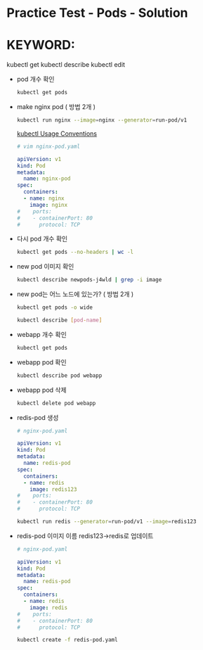 # Practice Test - Pods - Solution

# KEYWORD:
kubectl get
kubectl describe
kubectl edit

- pod 개수 확인

    ```bash
    kubectl get pods
    ```

- make nginx pod ( 방법 2개 )

    ```bash
    kubectl run nginx --image=nginx --generator=run-pod/v1
    ```

    [kubectl Usage Conventions](https://kubernetes.io/docs/reference/kubectl/conventions/)

    ```yaml
    # vim nginx-pod.yaml

    apiVersion: v1
    kind: Pod
    metadata:
      name: nginx-pod
    spec:
      containers:
      - name: nginx
        image: nginx
    #    ports:
    #    - containerPort: 80
    #      protocol: TCP
    ```

- 다시 pod 개수 확인

    ```bash
    kubectl get pods --no-headers | wc -l
    ```

- new pod 이미지 확인

    ```bash
    kubectl describe newpods-j4wld | grep -i image
    ```

- new pod는 어느 노드에 있는가? ( 방법 2개 )

    ```bash
    kubectl get pods -o wide
    ```

    ```bash
    kubectl describe [pod-name]
    ```

- webapp 개수 확인

    ```bash
    kubectl get pods
    ```

- webapp pod 확인

    ```bash
    kubectl describe pod webapp
    ```

- webapp pod 삭제

    ```bash
    kubectl delete pod webapp
    ```

- redis-pod 생성

    ```yaml
    # nginx-pod.yaml

    apiVersion: v1
    kind: Pod
    metadata:
      name: redis-pod
    spec:
      containers:
      - name: redis
        image: redis123
    #    ports:
    #    - containerPort: 80
    #      protocol: TCP
    ```

    ```bash
    kubectl run redis --generator=run-pod/v1 --image=redis123
    ```

- redis-pod 이미지 이름 redis123→redis로 업데이트

    ```yaml
    # nginx-pod.yaml

    apiVersion: v1
    kind: Pod
    metadata:
      name: redis-pod
    spec:
      containers:
      - name: redis
        image: redis
    #    ports:
    #    - containerPort: 80
    #      protocol: TCP
    ```

    ```bash
    kubectl create -f redis-pod.yaml
    ```